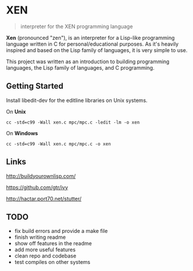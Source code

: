 # XEN

> interpreter for the XEN programming language

**Xen** (pronounced "zen"), is an interpreter for a Lisp-like programming language written in C for personal/educational purposes. As it's heavily inspired and based on the Lisp family of languages, it is very simple to use.

This project was written as an introduction to building programming languages, the Lisp family of languages, and C programming. 

## Getting Started

Install libedit-dev for the editline libraries on Unix systems.

On **Unix**

```console
cc -std=c99 -Wall xen.c mpc/mpc.c -ledit -lm -o xen
```

On **Windows**

```console
cc -std=c99 -Wall xen.c mpc/mpc.c -o xen
```

## Links
http://buildyourownlisp.com/

https://github.com/gtr/ivy

http://hactar.port70.net/stutter/

## TODO
* fix build errors and provide a make file
* finish writing readme
* show off features in the readme
* add more useful features
* clean repo and codebase
* test compiles on other systems
